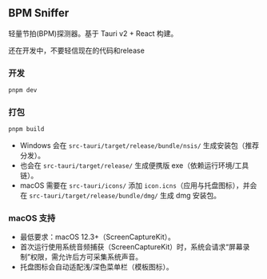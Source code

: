 ## BPM Sniffer

轻量节拍(BPM)探测器。基于 Tauri v2 + React 构建。

还在开发中，不要轻信现在的代码和release

### 开发

```bash
pnpm dev
```

### 打包

```bash
pnpm build
```

- Windows 会在 `src-tauri/target/release/bundle/nsis/` 生成安装包（推荐分发）。
- 也会在 `src-tauri/target/release/` 生成便携版 exe（依赖运行环境/工具链）。
 - macOS 需要在 `src-tauri/icons/` 添加 `icon.icns`（应用与托盘图标），并会在 `src-tauri/target/release/bundle/dmg/` 生成 dmg 安装包。

### macOS 支持

- 最低要求：macOS 12.3+（ScreenCaptureKit）。
- 首次运行使用系统音频捕获（ScreenCaptureKit）时，系统会请求“屏幕录制”权限，需允许后方可采集系统声音。
- 托盘图标会自动适配浅/深色菜单栏（模板图标）。